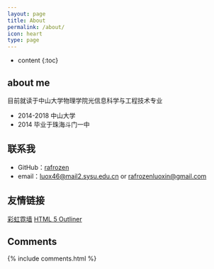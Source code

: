 ```yaml
---
layout: page
title: About
permalink: /about/
icon: heart
type: page
---
```


* content
{:toc}

## about me

目前就读于中山大学物理学院光信息科学与工程技术专业

* 2014-2018 中山大学
* 2014 毕业于珠海斗门一中

## 联系我

* GitHub：[rafrozen](https://github.com/rafrozen)
* email：luox46@mail2.sysu.edu.cn or rafrozenluoxin@gmail.com

## 友情链接

[彩虹霓墙](http://luoml.xyz)
[HTML 5 Outliner](https://gsnedders.html5.org/outliner/)
## Comments

{% include comments.html %}
